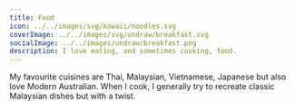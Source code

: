 ```yaml
---
title: Food
icon: ../../images/svg/kawaii/noodles.svg
coverImage: ../../images/svg/undraw/breakfast.svg
socialImage: ../../images/undraw/breakfast.png
description: I love eating, and sometimes cooking, food.
---
```


My favourite cuisines are Thai, Malaysian, Vietnamese, Japanese but also love Modern Australian. When I cook, I generally try to recreate classic Malaysian dishes but with a twist.
